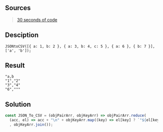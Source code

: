 ## Sources
> [30 seconds of code](https://www.30secondsofcode.org/js/t/array/a/2/)

## Desciption
```
JSONtoCSV([{ a: 1, b: 2 }, { a: 3, b: 4, c: 5 }, { a: 6 }, { b: 7 }], ['a', 'b']); 
```

## Result
```
"a,b
"1","2"
"3","4"
"6","""
```
## Solution
``` js
const JSON_To_CSV = (objPairArr, objKeyArr) => objPairArr.reduce(
  (acc, el) => acc + "\n" + objKeyArr.map((key) => el[key] ? `"${el[key]}"` : `""`).join()
  , objKeyArr.join());
```
